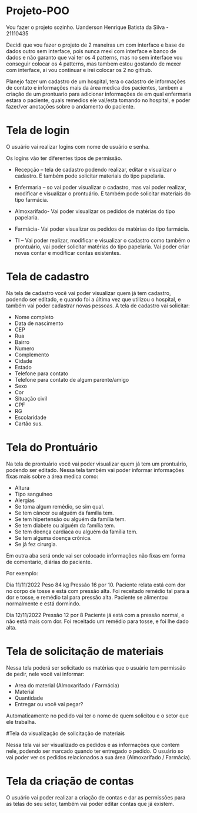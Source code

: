 # Projeto-POO

Vou fazer o projeto sozinho.
Uanderson Henrique Batista da Silva - 21110435

Decidi que vou fazer o projeto de 2 maneiras um com interface e base de dados outro sem interface, pois nunca mexi com interface e banco de dados e não garanto que vai ter os 4 patterns, mas no sem interface vou conseguir colocar os 4 patterns, mas tambem estou gostando de mexer com interface, ai vou continuar e irei colocar os 2 no github.

Planejo fazer um cadastro de um hospital, tera o cadastro de informações de contato e informações mais da área medica dos pacientes, tambem a criação de um prontuario para adicionar informações de em qual enfermaria estara o paciente, quais remedios ele vai/esta tomando no hospital, e poder fazer/ver anotações sobre o andamento do paciente.

# Tela de login
O usuário vai realizar logins com nome de usuário e senha.

Os logins vão ter diferentes tipos de permissão.
*	Recepção – tela de cadastro podendo realizar, editar e visualizar o cadastro. E também pode solicitar materiais do tipo papelaria.

*	Enfermaria – so vai poder visualizar o cadastro, mas vai poder realizar, modificar e visualizar o prontuário. E também pode solicitar materiais do tipo farmácia.

*	Almoxarifado- Vai poder visualizar os pedidos de matérias do tipo papelaria.

*	Farmácia- Vai poder visualizar os pedidos de matérias do tipo farmácia.

*	TI – Vai poder realizar, modificar e visualizar o cadastro como também o prontuário, vai poder solicitar matérias do tipo papelaria.  Vai poder criar novas contar e modificar contas existentes.

#  Tela de cadastro
Na tela de cadastro você vai poder visualizar quem já tem cadastro, podendo ser editado, e quando foi a última vez que utilizou o hospital, e também vai poder cadastrar novas pessoas.
A tela de cadastro vai solicitar:
* Nome completo
*	Data de nascimento
*	CEP
*	Rua
*	Bairro
*	Numero
*	Complemento
*	Cidade
*	Estado
*	Telefone para contato
*	Telefone para contato de algum parente/amigo
*	Sexo
*	Cor
*	Situação civil
*	CPF
*	RG
*	Escolaridade
*	Cartão sus.


# Tela do Prontuário
Na tela de prontuário você vai poder visualizar quem já tem um prontuário, podendo ser editado.
Nessa tela também vai poder informar informações fixas mais sobre a área medica como:
*	Altura
*	Tipo sanguíneo
*	Alergias
*	Se toma algum remédio, se sim qual.
*	Se tem câncer ou alguém da família tem.
*	Se tem hipertensão ou alguém da família tem.
*	Se tem diabete ou alguém da família tem.
*	Se tem doença cardíaca ou alguém da família tem.
*	Se tem alguma doença crônica.
*	Se já fez cirurgia.

Em outra aba será onde vai ser colocado informações não fixas em forma de comentario, diárias do paciente.

Por exemplo:

Dia 11/11/2022
Peso 84 kg
Pressão 16 por 10.
Paciente relata está com dor no corpo de tosse e está com pressão alta.
Foi receitado remédio tal para a dor e tosse, e remédio tal para pressão alta.
Paciente se alimentou normalmente e está dormindo.

Dia 12/11/2022
Pressão 12 por 8
Paciente já está com a pressão normal, e não está mais com dor.
Foi receitado um remédio para tosse, e foi lhe dado alta.




# Tela de solicitação de materiais
Nessa tela poderá ser solicitado os matérias que o usuário tem permissão de pedir, nele você vai informar:
*	Area do material (Almoxarifado / Farmácia)
*	Material
*	Quantidade
*	Entregar ou você vai pegar?

Automaticamente no pedido vai ter o nome de quem solicitou e o setor que ele trabalha.

#Tela da visualização de solicitação de materiais

Nessa tela vai ser visualizado os pedidos e as informações que contem nele, podendo ser marcado quando ter entregado o pedido.
O usuário so vai poder ver os pedidos relacionados a sua área (Almoxarifado / Farmácia).

# Tela da criação de contas
O usuário vai poder realizar a criação de contas e dar as permissões para as telas do seu setor, também vai poder editar contas que já existem.

